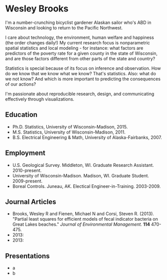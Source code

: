 # Wesley Brooks

I'm a number-crunching bicyclist gardener Alaskan sailor who's ABD in Wisconsin and looking to return to the Pacific Northwest.

I care about technology, the environment, human welfare and happiness (the order changes daily!) My current research focus is nonparametric spatial statistics and local modeling - for instance: what factors are predictors of the poverty rate for a given county in the state of Wisconsin, and are those factors different from other parts of the state and country?

Statistics is special because of its focus on inference and observation. How do we know that we know what we know? That's statistics. Also: what do we not know? And which is more important to predicting the consequences of our actions?

I'm passionate about reproducible research, design, and communicating effectively through visualizations.

## Education

 - Ph.D. Statistics, University of Wisconsin-Madison, 2015.
 - M.S. Statistics, University of Wisconsin-Madison, 2011.
 - B.S. Electrical Engineering \& Math, University of Alaska-Fairbanks, 2007.


## Employment

 - U.S. Geological Survey. Middleton, WI. Graduate Research Assistant. 2010-present.
 - University of Wisconsin-Madison. Madison, WI. Graduate Student. 2009-present.
 - Boreal Controls. Juneau, AK. Electical Engineer-in-Training. 2003-2009.


## Journal Articles

 - Brooks, Wesley R and Fienen, Michael N and Corsi, Steven R. (2013). "Partial least squares for efficient models of fecal indicator bacteria on Great Lakes beaches." *Journal of Environmental Management.* **114** 470-475.
 - 2013:
 - 2013:

## Presentations

 - a
 - b
